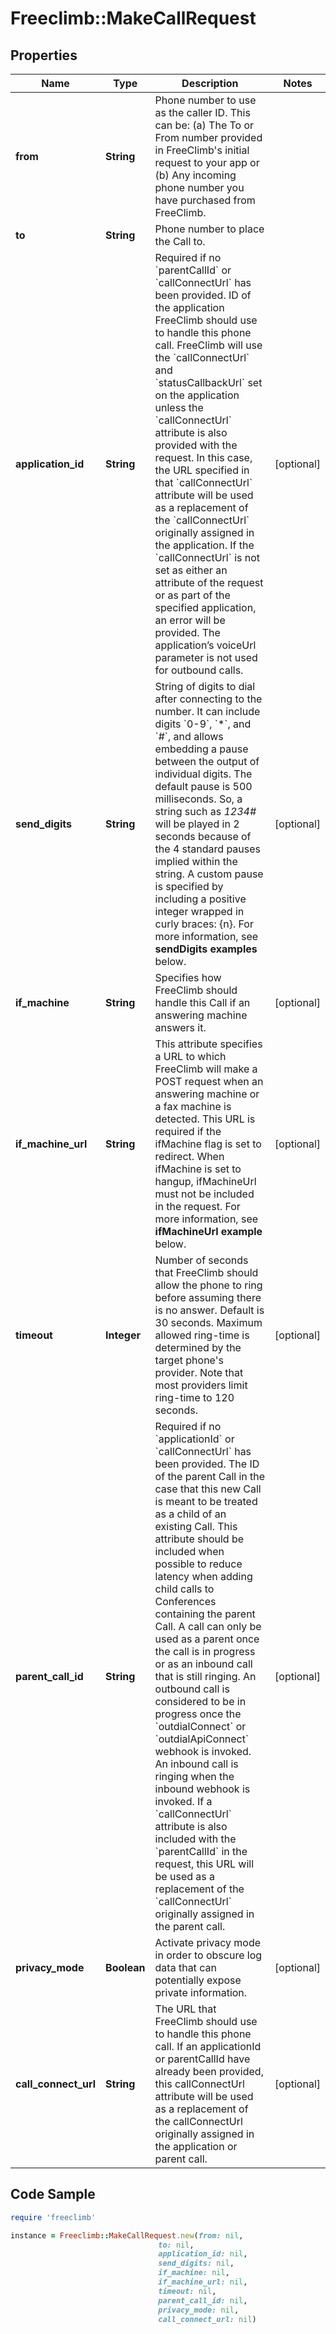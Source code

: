 # Freeclimb::MakeCallRequest

## Properties

Name | Type | Description | Notes
------------ | ------------- | ------------- | -------------
**from** | **String** | Phone number to use as the caller ID. This can be: (a) The To or From number provided in FreeClimb&#39;s initial request to your app or (b) Any incoming phone number you have purchased from FreeClimb. | 
**to** | **String** | Phone number to place the Call to. | 
**application_id** | **String** | Required if no &#x60;parentCallId&#x60; or &#x60;callConnectUrl&#x60; has been provided. ID of the application FreeClimb should use to handle this phone call. FreeClimb will use the &#x60;callConnectUrl&#x60; and &#x60;statusCallbackUrl&#x60; set on the application unless the &#x60;callConnectUrl&#x60; attribute is also provided with the request. In this case, the URL specified in that &#x60;callConnectUrl&#x60; attribute will be used as a replacement of the &#x60;callConnectUrl&#x60; originally assigned in the application. If the &#x60;callConnectUrl&#x60; is not set as either an attribute of the request or as part of the specified application, an error will be provided. The application’s voiceUrl parameter is not used for outbound calls. | [optional] 
**send_digits** | **String** | String of digits to dial after connecting to the number. It can include digits &#x60;0-9&#x60;, &#x60;*&#x60;, and &#x60;#&#x60;, and allows embedding a pause between the output of individual digits. The default pause is 500 milliseconds. So, a string such as *1234#* will be played in 2 seconds because of the 4 standard pauses implied within the string. A custom pause is specified by including a positive integer wrapped in curly braces: {n}. For more information, see **sendDigits examples** below. | [optional] 
**if_machine** | **String** | Specifies how FreeClimb should handle this Call if an answering machine answers it. | [optional] 
**if_machine_url** | **String** | This attribute specifies a URL to which FreeClimb will make a POST request when an answering machine or a fax machine is detected. This URL is required if the ifMachine flag is set to redirect. When ifMachine is set to hangup, ifMachineUrl must not be included in the request. For more information, see **ifMachineUrl example** below. | [optional] 
**timeout** | **Integer** | Number of seconds that FreeClimb should allow the phone to ring before assuming there is no answer. Default is 30 seconds. Maximum allowed ring-time is determined by the target phone&#39;s provider. Note that most providers limit ring-time to 120 seconds. | [optional] 
**parent_call_id** | **String** | Required if no &#x60;applicationId&#x60; or &#x60;callConnectUrl&#x60; has been provided. The ID of the parent Call in the case that this new Call is meant to be treated as a child of an existing Call. This attribute should be included when possible to reduce latency when adding child calls to Conferences containing the parent Call. A call can only be used as a parent once the call is in progress or as an inbound call that is still ringing. An outbound call is considered to be in progress once the &#x60;outdialConnect&#x60; or &#x60;outdialApiConnect&#x60; webhook is invoked. An inbound call is ringing when the inbound webhook is invoked. If a &#x60;callConnectUrl&#x60; attribute is also included with the &#x60;parentCallId&#x60; in the request, this URL will be used as a replacement of the &#x60;callConnectUrl&#x60; originally assigned in the parent call. | [optional] 
**privacy_mode** | **Boolean** | Activate privacy mode in order to obscure log data that can potentially expose private information. | [optional] 
**call_connect_url** | **String** | The URL that FreeClimb should use to handle this phone call. If an applicationId or parentCallId have already been provided, this callConnectUrl attribute will be used as a replacement of the callConnectUrl originally assigned in the application or parent call. | [optional] 

## Code Sample

```ruby
require 'freeclimb'

instance = Freeclimb::MakeCallRequest.new(from: nil,
                                 to: nil,
                                 application_id: nil,
                                 send_digits: nil,
                                 if_machine: nil,
                                 if_machine_url: nil,
                                 timeout: nil,
                                 parent_call_id: nil,
                                 privacy_mode: nil,
                                 call_connect_url: nil)
```


